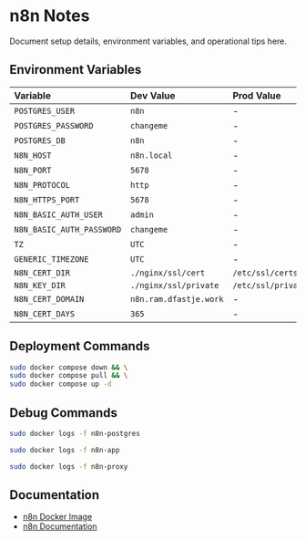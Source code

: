 # n8n Notes

Document setup details, environment variables, and operational tips here.

## Environment Variables

| Variable                   | Dev Value                | Prod Value                 |
| :------------------------- | :----------------------- | :------------------------- |
| `POSTGRES_USER`            | `n8n`                    | -                          |
| `POSTGRES_PASSWORD`        | `changeme`               | -                          |
| `POSTGRES_DB`              | `n8n`                    | -                          |
| `N8N_HOST`                 | `n8n.local`              | -                          |
| `N8N_PORT`                 | `5678`                   | -                          |
| `N8N_PROTOCOL`             | `http`                   | -                          |
| `N8N_HTTPS_PORT`           | `5678`                   | -                          |
| `N8N_BASIC_AUTH_USER`      | `admin`                  | -                          |
| `N8N_BASIC_AUTH_PASSWORD`  | `changeme`               | -                          |
| `TZ`                       | `UTC`                    | -                          |
| `GENERIC_TIMEZONE`         | `UTC`                    | -                          |
| `N8N_CERT_DIR`             | `./nginx/ssl/cert`       | `/etc/ssl/certs`           |
| `N8N_KEY_DIR`              | `./nginx/ssl/private`    | `/etc/ssl/private`         |
| `N8N_CERT_DOMAIN`          | `n8n.ram.dfastje.work`   | -                          |
| `N8N_CERT_DAYS`            | `365`                    | -                          |

## Deployment Commands

```bash
sudo docker compose down && \
sudo docker compose pull && \
sudo docker compose up -d
```

## Debug Commands

```bash
sudo docker logs -f n8n-postgres
```

```bash
sudo docker logs -f n8n-app
```

```bash
sudo docker logs -f n8n-proxy
```

## Documentation

- [n8n Docker Image](https://hub.docker.com/r/n8nio/n8n)
- [n8n Documentation](https://docs.n8n.io/)
